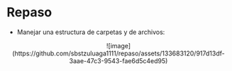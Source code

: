 # Repaso

* Manejar una estructura de carpetas y de archivos:

<div align="center">
![image](https://github.com/sbstzuluaga1111/repaso/assets/133683120/917d13df-3aae-47c3-9543-fae6d5c4ed95)
</div>
